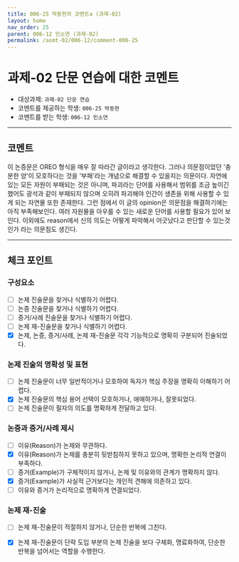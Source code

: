 ```yaml
---
title: 006-25 박동현의 코멘트a (과제-02) 
layout: home
nav_order: 25
parent: 006-12 민소연 (과제-02)
permalink: /asmt-02/006-12/comment-006-25
---
```


# 과제-02 단문 연습에 대한 코멘트

- 대상과제: `과제-02 단문 연습`
- 코멘트를 제공하는 학생: `006-25 박동현` 
- 코멘트를 받는 학생: `006-12 민소연` 

---

## 코멘트

이 논증문은 OREO 형식을 매우 잘 따라간 글이라고 생각한다. 그러나 의문점이었던 '충분한 양'이 모호하다는 것을 '부패'라는 개념으로 해결할 수 있을지는 의문이다. 자연에 있는 모든 자원이 부패되는 것은 아니며, 파괴라는 단어를 사용해서 범위를 조금 높이긴 했어도 광석과 같이 부패되지 않으며 오히려 파괴해야 인간이 생존을 위해 사용할 수 있게 되는 자연물 또한 존재한다. 그런 점에서 이 글의 opinion은 의문점을 해결하기에는 아직 부족해보인다. 여러 자원물을 아우를 수 있는 새로운 단어를 사용할 필요가 있어 보인다. 이외에도 reason에서 신의 의도는 어떻게 파악해서 어긋났다고 판단할 수 있는것인가 라는 의문점도 생긴다.

---

## 체크 포인트

### **구성요소**
- [ ] 논제 진술문을 찾거나 식별하기 어렵다.
- [ ] 논증 진술문을 찾거나 식별하기 어렵다.
- [ ] 증거/사례 진술문을 찾거나 식별하기 어렵다.
- [ ] 논제 재-진술문을 찾거나 식별하기 어렵다.
- [x] 논제, 논증, 증거/사례, 논제 재-진술문 각각 기능적으로 명확히 구분되어 진술되었다.

### **논제 진술의 명확성 및 표현**  
- [ ] 논제 진술문이 너무 일반적이거나 모호하여 독자가 핵심 주장을 명확히 이해하기 어렵다.  
- [x] 논제 진술문의 핵심 용어 선택이 모호하거나, 애매하거나, 잘못되었다.  
- [ ] 논제 진술문이 필자의 의도를 명확하게 전달하고 있다.  

### **논증과 증거/사례 제시**  
- [ ] 이유(Reason)가 논제와 무관하다.
- [x] 이유(Reason)가 논제를 충분히 뒷받침하지 못하고 있으며, 명확한 논리적 연결이 부족하다.  
- [ ] 증거(Example)가 구체적이지 않거나, 논제 및 이유와의 관계가 명확하지 않다. 
- [x] 증거(Example)가 사실적 근거보다는 개인적 견해에 의존하고 있다.  
- [ ] 이유와 증거가 논리적으로 명확하게 연결되었다.  

### **논제 재-진술**  
- [ ] 논제 재-진술문이 적절하지 않거나, 단순한 반복에 그친다.   
- [x] 논제 재-진술문이 단락 도입 부분의 논제 진술을 보다 구체화, 명료화하여, 단순한 반복을 넘어서는 역할을 수행한다.  

